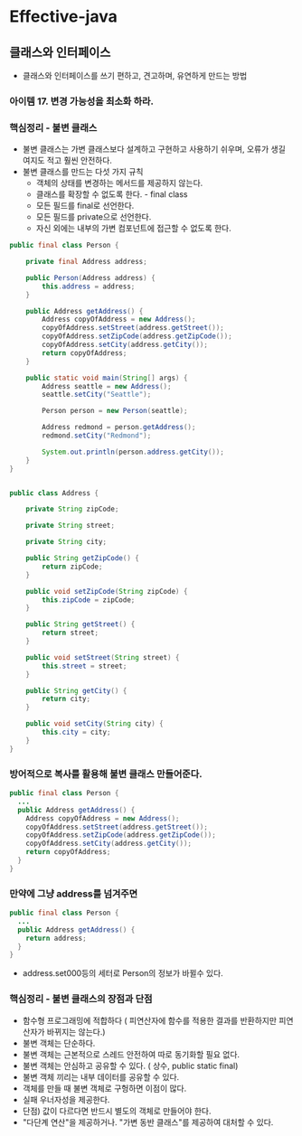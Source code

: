 # Effective-java
## 클래스와 인터페이스
* 클래스와 인터페이스를 쓰기 편하고, 견고하며, 유연하게 만드는 방법

### 아이템 17. 변경 가능성을 최소화 하라.

### 핵심정리 - 불변 클래스
* 불변 클래스는 가변 클래스보다 설계하고 구현하고 사용하기 쉬우며, 오류가 생길 여지도 적고 훨씬 안전하다.
* 불변 클래스를 만드는 다섯 가지 규칙
  * 객체의 상태를 변경하는 메서드를 제공하지 않는다.
  * 클래스를 확장할 수 없도록 한다.  - final class
  * 모든 필드를 final로 선언한다.
  * 모든 필드를 private으로 선언한다.
  * 자신 외에는 내부의 가변 컴포넌트에 접근할 수 없도록 한다.


```java
public final class Person {

    private final Address address;

    public Person(Address address) {
        this.address = address;
    }

    public Address getAddress() {
        Address copyOfAddress = new Address();
        copyOfAddress.setStreet(address.getStreet());
        copyOfAddress.setZipCode(address.getZipCode());
        copyOfAddress.setCity(address.getCity());
        return copyOfAddress;
    }

    public static void main(String[] args) {
        Address seattle = new Address();
        seattle.setCity("Seattle");

        Person person = new Person(seattle);

        Address redmond = person.getAddress();
        redmond.setCity("Redmond");

        System.out.println(person.address.getCity());
    }
}

```
```java

public class Address {

    private String zipCode;

    private String street;

    private String city;

    public String getZipCode() {
        return zipCode;
    }

    public void setZipCode(String zipCode) {
        this.zipCode = zipCode;
    }

    public String getStreet() {
        return street;
    }

    public void setStreet(String street) {
        this.street = street;
    }

    public String getCity() {
        return city;
    }

    public void setCity(String city) {
        this.city = city;
    }
}

```

### 방어적으로 복사를 활용해 불변 클래스 만들어준다. 
```java
public final class Person {
  ...
  public Address getAddress() {
    Address copyOfAddress = new Address();
    copyOfAddress.setStreet(address.getStreet());
    copyOfAddress.setZipCode(address.getZipCode());
    copyOfAddress.setCity(address.getCity());
    return copyOfAddress;
  }
}
```
### 만약에 그냥 address를 넘겨주면
```java
public final class Person {
  ...
  public Address getAddress() {
    return address;
  }
}
```
* address.set000등의 세터로 Person의 정보가 바뀔수 있다.


### 핵심정리 - 불변 클래스의 장점과 단점
* 함수형 프로그래밍에 적합하다 ( 피연산자에 함수를 적용한 결과를 반환하지만 피연산자가 바뀌지는 않는다.) 
* 불변 객체는 단순하다.
* 불변 객체는 근본적으로 스레드 안전하여 따로 동기화할 필요 없다.
* 불변 객체는 안심하고 공유할 수 있다. ( 상수, public static final)
* 불변 객체 끼리는 내부 데이터를 공유할 수 있다.
* 객체를 만들 때 불변 객체로 구헝하면 이점이 많다.
* 실패 우너자성을 제공한다.
* 단점) 값이 다르다면 반드시 별도의 객체로 만들어야 한다.
* "다단계 연산"을 제공하거나. "가변 동반 클래스"를 제공하여 대처할 수 있다.